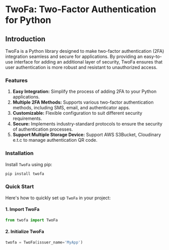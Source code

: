 # TwoFa: Two-Factor Authentication for Python

## Introduction

TwoFa is a Python library designed to make two-factor authentication (2FA) integration seamless and secure for applications. By providing an easy-to-use interface for adding an additional layer of security, TwoFa ensures that user authentication is more robust and resistant to unauthorized access.

### Features
1. **Easy Integration:** Simplify the process of adding 2FA to your Python applications.
2. **Multiple 2FA Methods:** Supports various two-factor authentication methods, including SMS, email, and authenticator apps.
3. **Customizable:** Flexible configuration to suit different security requirements.
4. **Secure:** Implements industry-standard protocols to ensure the security of authentication processes.
5. **Support Multiple Storage Device:** Support AWS S3Bucket, Cloudinary e.t.c to manage authentication QR code.


### Installation

Install `TwoFa` using pip:

```python
pip install twofa
```

### Quick Start
Here's how to quickly set up `TwoFa` in your project:

#### 1. Import TwoFa
```python
from twofa import TwoFa
```

#### 2. Initialize TwoFa
```python
twofa = TwoFa(issuer_name='MyApp')
```